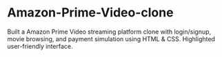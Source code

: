# Amazon-Prime-Video-clone
Built a Amazon Prime Video streaming platform clone with login/signup, movie browsing, and payment simulation using HTML &amp; CSS. Highlighted user-friendly interface.
